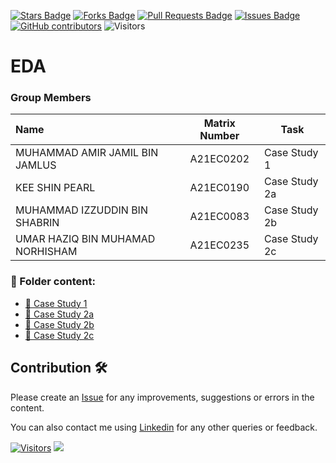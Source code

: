 <a href="https://github.com/drshahizan/HPDP/stargazers"><img src="https://img.shields.io/github/stars/drshahizan/HPDP" alt="Stars Badge"/></a>
<a href="https://github.com/drshahizan/HPDP/network/members"><img src="https://img.shields.io/github/forks/drshahizan/HPDP" alt="Forks Badge"/></a>
<a href="https://github.com/drshahizan/HPDP/pulls"><img src="https://img.shields.io/github/issues-pr/drshahizan/HPDP" alt="Pull Requests Badge"/></a>
<a href="https://github.com/drshahizan/HPDP"><img src="https://img.shields.io/github/issues/drshahizan/HPDP" alt="Issues Badge"/></a>
<a href="https://github.com/drshahizan/HPDP/graphs/contributors"><img alt="GitHub contributors" src="https://img.shields.io/github/contributors/drshahizan/HPDP?color=2b9348"></a>
![Visitors](https://api.visitorbadge.io/api/visitors?path=https%3A%2F%2Fgithub.com%2Fdrshahizan%2FHPDP&labelColor=%23d9e3f0&countColor=%23697689&style=flat)

# EDA

### Group Members

| Name                                     | Matrix Number | Task |
| :---------------------------------------- | :-------------: | ------------- |
| MUHAMMAD AMIR JAMIL BIN JAMLUS | A21EC0202   |Case Study 1 |
| KEE SHIN PEARL             | A21EC0190  |Case Study 2a |
| MUHAMMAD IZZUDDIN BIN SHABRIN |A21EC0083  |Case Study 2b    | 
| UMAR HAZIQ BIN MUHAMAD NORHISHAM | A21EC0235     | Case Study 2c |

### 📂 Folder content:
* [📖 Case Study 1](https://github.com/drshahizan/Python_EDA/tree/main/assignment/hpdp/DEADPOOL%20/case_study1)
* [📖 Case Study 2a](https://github.com/drshahizan/Python_EDA/tree/main/assignment/hpdp/DEADPOOL%20/case_study2a)
* [📖 Case Study 2b](https://github.com/drshahizan/Python_EDA/tree/main/assignment/hpdp/DEADPOOL%20/case_study2b)
* [📖 Case Study 2c](https://github.com/drshahizan/Python_EDA/tree/main/assignment/hpdp/DEADPOOL%20/case_study2c)

## Contribution 🛠️
Please create an [Issue](https://github.com/drshahizan/HPDP/issues) for any improvements, suggestions or errors in the content.

You can also contact me using [Linkedin](https://www.linkedin.com/in/drshahizan/) for any other queries or feedback.

[![Visitors](https://api.visitorbadge.io/api/visitors?path=https%3A%2F%2Fgithub.com%2Fdrshahizan&labelColor=%23697689&countColor=%23555555&style=plastic)](https://visitorbadge.io/status?path=https%3A%2F%2Fgithub.com%2Fdrshahizan)
![](https://hit.yhype.me/github/profile?user_id=81284918)

